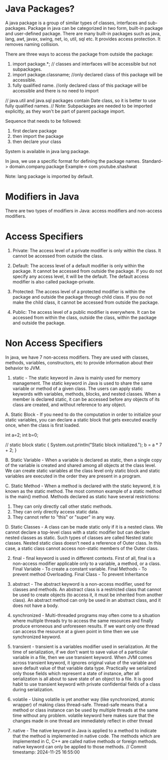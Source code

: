 # Java Packages?
A java package is a group of similar types of classes, interfaces and sub-packages.
Package in java can be categorized in two form, built-in package and user-defined package.
There are many built-in packages such as java, lang, awt, javax, swing, net, io, util, sql etc.
It provides access protection.
It removes naming collision.

There are three ways to access the package from outside the package:
1. import package.*; // classes and interfaces will be accessible but not subpackages.
2. import package.classname; //only declared class of this package will be accessible.
3. fully qualified name. //only declared class of this package will be accessible and there is no need to import

// java.util and java.sql packages contain Date class, so it is better to use fully qualified names.
// Note: Subpackages are needed to be imported explicitly, as they won't be part of parent package import.  

Sequence that needs to be followed:
1. first declare package
2. then import the package
3. then declare your class

System is available in java lang package.

In java, we use a specific format for defining the package names.
Standard-> domain.company.package
Example-> com.youtube.shashwat

Note: lang package is imported by default.

# Modifiers in Java
There are two types of modifiers in Java: access modifiers and non-access modifiers.

# Access Specifiers
1. Private: The access level of a private modifier is only within the class. It cannot be accessed from outside the class.

2. Default: The access level of a default modifier is only within the package. It cannot be accessed from outside the package. If you do not specify any access level, it will be the default.
The default access modifier is also called package-private.

3. Protected: The access level of a protected modifier is within the package and outside the package through child class. If you do not make the child class, it cannot be accessed from outside the package.

4. Public: The access level of a public modifier is everywhere. It can be accessed from within the class, outside the class, within the package and outside the package.

# Non Access Specifiers
In java, we have 7 non-access modifiers. They are used with classes, methods, variables, constructors, etc to provide information about their behavior to JVM.

1. static - The static keyword in Java is mainly used for memory management. The static keyword in Java is used to share the same variable or method of a given class. The users can apply static keywords with variables, methods, blocks, and nested classes.
When a member is declared static, it can be accessed before any objects of its class are created, and without reference to any object.

A. Static Block - 
If you need to do the computation in order to initialize your static variables, you can declare a static block that gets executed exactly once, when the class is first loaded. 

int a=2;
int b=0;

  // static block
    static {
        System.out.println("Static block initialized.");
        b = a * 7 + 2;
    }

B. Static Variable - 
When a variable is declared as static, then a single copy of the variable is created and shared among all objects at the class level.
We can create static variables at the class level only
static block and static variables are executed in the order they are present in a program.

C. Static Method -
When a method is declared with the static keyword, it is known as the static method. The most common example of a static method is the main() method.
Methods declared as static have several restrictions: 
1. They can only directly call other static methods.
2. They can only directly access static data.
3. They cannot refer to "this" or "super" in any way.

D. Static Classes - 
A class can be made static only if it is a nested class. We cannot declare a top-level class with a static modifier but can declare nested classes as static. Such types of classes are called Nested static classes. Nested static class doesn’t need a reference of Outer class. In this case, a static class cannot access non-static members of the Outer class.  

2. final - final keyword is used in different contexts. First of all, final is a non-access modifier applicable only to a variable, a method, or a class.
Final Variable - To create a constant variable.
Final Methods - To prevent method Overloading.
Final Class - To  prevent Inheritance

3. abstract - The abstract keyword is a non-access modifier, used for classes and methods.
An abstract class is a restricted class that cannot be used to create objects (to access it, it must be inherited from another class).
An abstract method can only be used in an abstract class, and it does not have a body.

4. synchronized - Multi-threaded programs may often come to a situation where multiple threads try to access the same resources and finally produce erroneous and unforeseen results. If we want only one thread can access the resource at a given point in time then we use synchronized keyword.

5. transient - transient is a variables modifier used in serialization. At the time of serialization, if we don’t want to save value of a particular variable in a file, then we use transient keyword. When JVM comes across transient keyword, it ignores original value of the variable and save default value of that variable data type.
Practically we serialized only those fields which represent a state of instance, after all serialization is all about to save state of an object to a file. It is good habit to use transient keyword with private confidential fields of a class during serialization.

6. volatile - Using volatile is yet another way (like synchronized, atomic wrapper) of making class thread-safe. Thread-safe means that a method or class instance can be used by multiple threads at the same time without any problem. volatile keyword here makes sure that the changes made in one thread are immediately reflect in other thread

7. native - The native keyword in Java is applied to a method to indicate that the method is implemented in native code. The methods which are implemented in C, C++ are called native methods or foreign methods. native keyword can only be applied to those methods.
// Commit timestamp: 2024-11-25 16:55:00